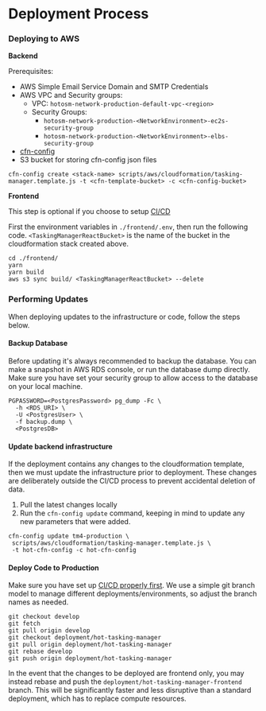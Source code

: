 # Deployment Process

### Deploying to AWS

**Backend**

Prerequisites:
  - AWS Simple Email Service Domain and SMTP Credentials
  - AWS VPC and Security groups:
  	- VPC: `hotosm-network-production-default-vpc-<region>`
  	- Security Groups:
  	  - `hotosm-network-production-<NetworkEnvironment>-ec2s-security-group`
  	  - `hotosm-network-production-<NetworkEnvironment>-elbs-security-group`
  - [cfn-config](https://github.com/mapbox/cfn-config)
  - S3 bucket for storing cfn-config json files

```
cfn-config create <stack-name> scripts/aws/cloudformation/tasking-manager.template.js -t <cfn-template-bucket> -c <cfn-config-bucket>
```

**Frontend**

This step is optional if you choose to setup [CI/CD](./ci-cd.md)

First the environment variables in `./frontend/.env`, then run the following code. `<TaskingManagerReactBucket>` is the name of the bucket in the cloudformation stack created above.

```
cd ./frontend/
yarn
yarn build
aws s3 sync build/ <TaskingManagerReactBucket> --delete
```

### Performing Updates

When deploying updates to the infrastructure or code, follow the steps below.

#### Backup Database
Before updating it's always recommended to backup the database. You can make a snapshot in AWS RDS console, or run the database dump directly. Make sure you have set your security group to allow access to the database on your local machine.

```
PGPASSWORD=<PostgresPassword> pg_dump -Fc \
  -h <RDS_URI> \
  -U <PostgresUser> \
  -f backup.dump \
  <PostgresDB>
```

#### Update backend infrastructure

If the deployment contains any changes to the cloudformation template, then we must update the infrastructure prior to deployment. These changes are deliberately outside the CI/CD process to prevent accidental deletion of data.

1. Pull the latest changes locally
2. Run the `cfn-config update` command, keeping in mind to update any new parameters that were added.

```
cfn-config update tm4-production \
 scripts/aws/cloudformation/tasking-manager.template.js \
 -t hot-cfn-config -c hot-cfn-config
```

#### Deploy Code to Production

Make sure you have set up [CI/CD properly first](./ci-cd.md). We use a simple git branch model to manage different deployments/environments, so adjust the branch names as needed.

```
git checkout develop
git fetch
git pull origin develop
git checkout deployment/hot-tasking-manager
git pull origin deployment/hot-tasking-manager
git rebase develop
git push origin deployment/hot-tasking-manager
```

In the event that the changes to be deployed are frontend only, you may instead rebase and push the `deployment/hot-tasking-manager-frontend` branch. This will be significantly faster and less disruptive than a standard deployment, which has to replace compute resources.
